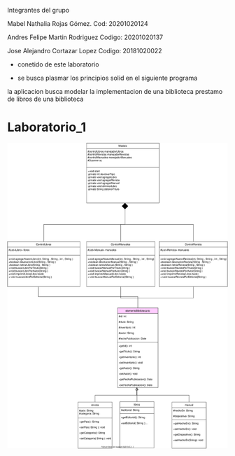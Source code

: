 Integrantes del grupo

Mabel Nathalia Rojas Gómez.     Cod:    20201020124 

Andres Felipe Martin Rodriguez  Codigo: 20201020137 

Jose Alejandro Cortazar Lopez   Codigo: 20181020022 

+ conetido de este laboratorio

+ se busca plasmar los principios solid en el siguiente programa

la aplicacion busca modelar la implementacion de una biblioteca prestamo de libros de una biblioteca
 



# Laboratorio_1
![](DiegramaLibreria.svg?display=inline-block) 


